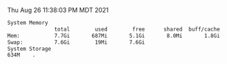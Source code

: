 Thu Aug 26 11:38:03 PM MDT 2021
```bash
System Memory
               total        used        free      shared  buff/cache   available
Mem:           7.7Gi       687Mi       5.1Gi       8.0Mi       1.8Gi       6.7Gi
Swap:          7.6Gi        19Mi       7.6Gi
System Storage
634M	.
```
```bash
